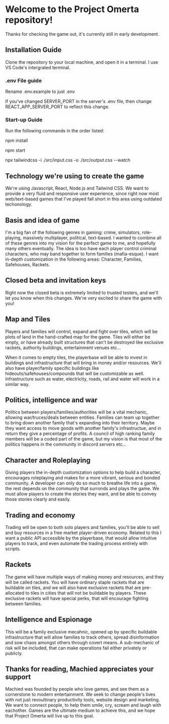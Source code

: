 # Welcome to the Project Omerta repository!

Thanks for checking the game out, it's currently still in early development.

## Installation Guide

Clone the repository to your local machine, and open it in a terminal. I use VS Code's intergrated terminal.

### .env File guide

Rename .env.example to just .env

If you've changed SERVER_PORT in the server's .env file, then change REACT_APP_SERVER_PORT to reflect this change.

### Start-up Guide

Run the following commands in the order listed:

npm install

npm start

npx tailwindcss -i ./src/input.css -o ./src/output.css --watch

## Technology we're using to create the game

We're using Javascript, React, Node.js and Tailwind CSS. We want to provide a very fluid and responsive user experience, since right now most web/text-based games that I've played fall short in this area using outdated techonology.

## Basis and idea of game

I'm a big fan of the following genres in gaming: crime, simulators, role-playing, massively multiplayer, political, text-based. I wanted to combine all of these genres into my vision for the perfect game to me, and hopefully many others eventually. The idea is too have each player control criminal characters, who may band together to form families (mafia-esque). I want in-depth customization in the following areas: Character, Families, Safehouses, Rackets.

## Closed beta and invitation keys

Right now the closed beta is extremely limited to trusted testers, and we'll let you know when this changes. We're very excited to share the game with you!

## Map and Tiles

Players and families will control, expand and fight over tiles, which will be plots of land in the hand-crafted map for the game. Tiles will either be empty, or have already built structures that can't be destroyed like exclusive rackets, authority buildings, entertainment venues etc...

When it comes to empty tiles, the playerbase will be able to invest in buildings and infrastructure that will bring in money and/or resources. We'll also have player/family specific buildings like hideouts/safehouses/compounds that will be customizable as well. Infrastructure such as water, electricity, roads, rail and water will work in a similar way.

## Politics, intelligence and war

Politics between players/families/authorities will be a vital mechanic, allowing war/truces/deals between entities. Families can team up together to bring down another family that's expanding into their territory. Maybe they want access to move goods with another family's infrastructue, and in return they give a percentage of profits. A council of high ranking family members will be a coded part of the game, but my vision is that most of the politics happens in the community in discord servers etc...

## Character and Roleplaying

Giving players the in-depth customization options to help build a character, encourages roleplaying and makes for a more vibrant, serious and bonded community. A developer can only do so much to breathe life into a game, the rest depends on the community that surronds and plays the game. We must allow players to create the stories they want, and be able to convey those stories clearly and easily.

## Trading and economy

Trading will be open to both solo players and families, you'll be able to sell and buy resources in a free market player-driven economy. Related to this I want a public API accessible by the playerbase, that would allow intuitive players to track, and even automate the trading process entirely with scripts.

## Rackets

The game will have multiple ways of making money and resources, and they will be called rackets. You will have ordinary staple rackets that are buildable on tiles, and we will also have exclusive rackets that are pre-allocated to tiles in cities that will not be buildable by players. These exclusive rackets will have special perks, that will encourage fighting between families.

## Intelligence and Espionage

This will be a family exclusive mecahnic, opened up by specific buildable infrastructure that will allow families to track others, spread disinformation and sow chaos amongst others through covert means. A sub-mechanic of risk will be included, that can make operations fail either privately or publicly.

## Thanks for reading, Machied appreciates your support

Machied was founded by people who love games, and see them as a cornerstone to modern entertainment. We seek to change people's lives with not just revoultinary productivity tools, website design and marketing. We want to connect people, to help them smile, cry, scream and laugh with eachother. Games are the ultimate medium to achieve this, and we hope that Project Omerta will live up to this goal.
